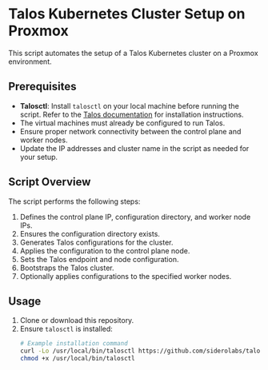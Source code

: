 # Talos Kubernetes Cluster Setup on Proxmox

This script automates the setup of a Talos Kubernetes cluster on a Proxmox environment. 

## Prerequisites

- **Talosctl**: Install `talosctl` on your local machine before running the script. Refer to the [Talos documentation](https://talos.dev/docs/) for installation instructions.
- The virtual machines must already be configured to run Talos.
- Ensure proper network connectivity between the control plane and worker nodes.
- Update the IP addresses and cluster name in the script as needed for your setup.

## Script Overview

The script performs the following steps:

1. Defines the control plane IP, configuration directory, and worker node IPs.
2. Ensures the configuration directory exists.
3. Generates Talos configurations for the cluster.
4. Applies the configuration to the control plane node.
5. Sets the Talos endpoint and node configuration.
6. Bootstraps the Talos cluster.
7. Optionally applies configurations to the specified worker nodes.

## Usage

1. Clone or download this repository.
2. Ensure `talosctl` is installed:
   ```bash
   # Example installation command
   curl -Lo /usr/local/bin/talosctl https://github.com/siderolabs/talos/releases/latest/download/talosctl-$(uname -s)-$(uname -m)
   chmod +x /usr/local/bin/talosctl
